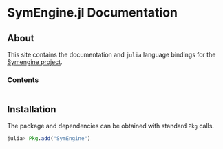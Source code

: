 # SymEngine.jl Documentation

## About
This site contains the documentation and `julia` language bindings for the [Symengine project](https://symengine.org).

### Contents
```@contents
```

## Installation
The package and dependencies can be obtained with standard `Pkg` calls.

```julia
julia> Pkg.add("SymEngine")
```
